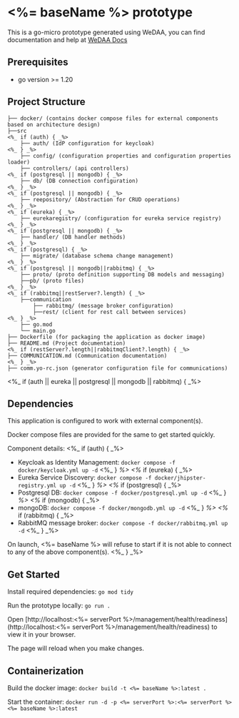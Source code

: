 # <%= baseName %> prototype

This is a go-micro prototype generated using WeDAA, you can find documentation and help at [WeDAA Docs](https://www.wedaa.tech/docs/introduction/what-is-wedaa/)

## Prerequisites

- go version >= 1.20

## Project Structure

```
├── docker/ (contains docker compose files for external components based on architecture design)
├──src
<%_ if (auth) { _%>
    ├── auth/ (IdP configuration for keycloak)
<%_ } _%>
    ├── config/ (configuration properties and configuration properties loader)
    ├── controllers/ (api controllers)
<%_ if (postgresql || mongodb) { _%>
    ├── db/ (DB connection configuration)
<%_ } _%>
<%_ if (postgresql || mongodb) { _%>
    ├── reepository/ (Abstraction for CRUD operations)
<%_ } _%>
<%_ if (eureka) { _%>
    ├── eurekaregistry/ (configuration for eureka service registry)
<%_ } _%>
<%_ if (postgresql || mongodb) { _%>
    ├── handler/ (DB handler methods)
<%_ } _%>
<%_ if (postgresql) { _%>
    ├── migrate/ (database schema change management)
<%_ } _%>
<%_ if (postgresql || mongodb||rabbitmq) { _%>
    ├── proto/ (proto definition supporting DB models and messaging)
    ├──pb/ (proto files)
<%_ } _%>
<%_ if (rabbitmq||restServer?.length) { _%>
    ├──communication
        ├── rabbitmq/ (message broker configuration)
        ├──rest/ (client for rest call between services)
<%_ } _%>
    ├── go.mod
    └── main.go
├── Dockerfile (for packaging the application as docker image)
├── README.md (Project documentation)
<%_ if (restServer?.length||rabbitmqClient?.length) { _%>
├── COMMUNICATION.md (Communication documentation)
<%_ } _%>
├── comm.yo-rc.json (generator configuration file for communications)
```

<%_ if (auth || eureka || postgresql || mongodb || rabbitmq) { _%>
## Dependencies

This application is configured to work with external component(s).

Docker compose files are provided for the same to get started quickly.

Component details:
<%_ if (auth) { _%>
- Keycloak as Identity Management: `docker compose -f docker/keycloak.yml up -d`
<%_ } _%>
<%_ if (eureka) { _%>
- Eureka Service Discovery: `docker compose -f docker/jhipster-registry.yml up -d`
<%_ } _%>
<%_ if (postgresql) { _%>
- Postgresql DB: `docker compose -f docker/postgresql.yml up -d`
<%_ } _%>
<%_ if (mongodb) { _%>
- mongoDB: `docker compose -f docker/mongodb.yml up -d`
<%_ } _%>
<%_ if (rabbitmq) { _%>
- RabbitMQ message broker: `docker compose -f docker/rabbitmq.yml up -d`
<%_ } _%>

On launch, <%= baseName %> will refuse to start if it is not able to connect to any of the above component(s).
<%_ } _%>

## Get Started

Install required dependencies: `go mod tidy`

Run the prototype locally: `go run .`

Open [http://localhost:<%= serverPort %>/management/health/readiness](http://localhost:<%= serverPort %>/management/health/readiness) to view it in your browser.

The page will reload when you make changes.

## Containerization

Build the docker image: `docker build -t <%= baseName %>:latest .`

Start the container: `docker run -d -p <%= serverPort %>:<%= serverPort %> <%= baseName %>:latest`
